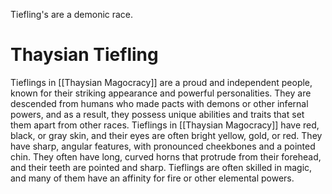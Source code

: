 Tiefling's are a demonic race. 
# Thaysian Tiefling

Tieflings in [[Thaysian Magocracy]] are a proud and independent people, known for their striking appearance and powerful personalities. They are descended from humans who made pacts with demons or other infernal powers, and as a result, they possess unique abilities and traits that set them apart from other races. Tieflings in [[Thaysian Magocracy]] have red, black, or gray skin, and their eyes are often bright yellow, gold, or red. They have sharp, angular features, with pronounced cheekbones and a pointed chin. They often have long, curved horns that protrude from their forehead, and their teeth are pointed and sharp. Tieflings are often skilled in magic, and many of them have an affinity for fire or other elemental powers.